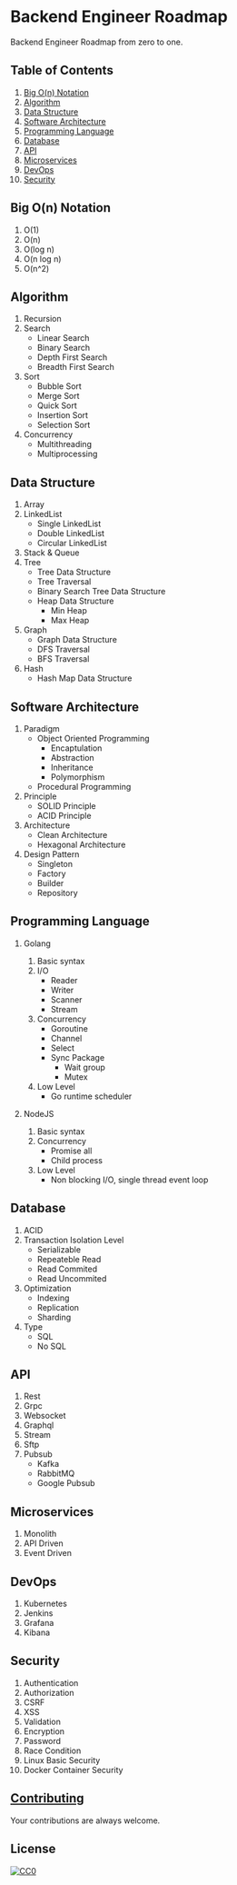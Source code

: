 # Backend Engineer Roadmap

Backend Engineer Roadmap from zero to one.

## Table of Contents

  1. [Big O(n) Notation](#big-on-notation)
  2. [Algorithm](#algorithm)
  3. [Data Structure](#data-structure)
  4. [Software Architecture](#software-architecture)
  5. [Programming Language](#programming-language)
  6. [Database](#database)
  7. [API](#api)
  8. [Microservices](#microservices)
  9. [DevOps](#devops)
  10. [Security](#cases)

## Big O(n) Notation

  1. O(1)
  2. O(n)
  3. O(log n)
  4. O(n log n)
  5. O(n^2)

## Algorithm

  1. Recursion
  2. Search 
      - Linear Search
      - Binary Search
      - Depth First Search
      - Breadth First Search
  3. Sort
      - Bubble Sort
      - Merge Sort
      - Quick Sort
      - Insertion Sort
      - Selection Sort
  4. Concurrency
      - Multithreading
      - Multiprocessing

## Data Structure

  1. Array
  2. LinkedList
      - Single LinkedList
      - Double LinkedList
      - Circular LinkedList
  3. Stack & Queue
  4. Tree
      - Tree Data Structure
      - Tree Traversal
      - Binary Search Tree Data Structure
      - Heap Data Structure
        - Min Heap
        - Max Heap
  5. Graph
      - Graph Data Structure
      - DFS Traversal
      - BFS Traversal
  6. Hash
      - Hash Map Data Structure

## Software Architecture

  1. Paradigm
      - Object Oriented Programming
        - Encaptulation
        - Abstraction
        - Inheritance
        - Polymorphism
      - Procedural Programming
  2. Principle
      - SOLID Principle
      - ACID Principle
  3. Architecture
      - Clean Architecture
      - Hexagonal Architecture
  4. Design Pattern
      - Singleton
      - Factory
      - Builder
      - Repository

## Programming Language

  1. Golang
      1. Basic syntax
      2. I/O
          - Reader
          - Writer
          - Scanner
          - Stream
      3. Concurrency
          - Goroutine
          - Channel
          - Select
          - Sync Package
            - Wait group
            - Mutex
      4. Low Level
          - Go runtime scheduler

  2. NodeJS
      1. Basic syntax
      2. Concurrency
          - Promise all
          - Child process
      3. Low Level
          - Non blocking I/O, single thread event loop

## Database

  1. ACID
  2. Transaction Isolation Level
      - Serializable
      - Repeateble Read
      - Read Commited
      - Read Uncommited
  3. Optimization
      - Indexing
      - Replication
      - Sharding
  4. Type
      - SQL
      - No SQL

## API

  1. Rest
  2. Grpc
  3. Websocket
  4. Graphql
  5. Stream
  6. Sftp
  7. Pubsub
      - Kafka
      - RabbitMQ
      - Google Pubsub

## Microservices    

  1. Monolith
  2. API Driven
  3. Event Driven

## DevOps    

  1. Kubernetes
  2. Jenkins
  3. Grafana
  4. Kibana

## Security    

  1. Authentication
  2. Authorization
  3. CSRF
  4. XSS
  5. Validation
  6. Encryption
  7. Password
  8. Race Condition
  9. Linux Basic Security
  10. Docker Container Security

## [Contributing](contributing.md)

Your contributions are always welcome.

## License

[![CC0](https://i.creativecommons.org/p/zero/1.0/88x31.png)](https://creativecommons.org/publicdomain/zero/1.0/)

